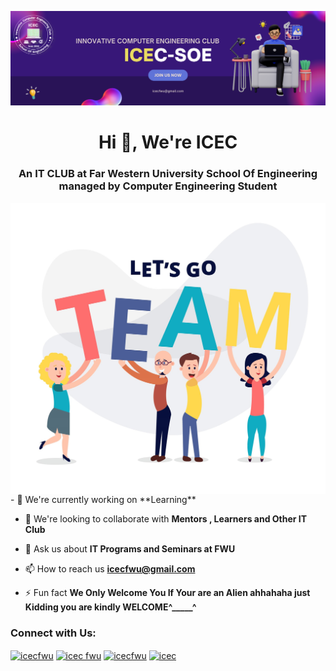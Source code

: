 ![Banner](<https://github.com/iCEC-FWU/iCEC-FWU/blob/main/Blue%20Gradient%20Technology%20Linkedin%20Banner%20(1).png>)
<h1 align="center">Hi 👋, We're ICEC</h1>
<h3 align="center">An IT CLUB at Far Western University School Of Engineering managed by Computer Engineering Student</h3>
<img align="right" alt="data" width= "600" src="https://github.com/iCEC-FWU/iCEC-FWU/blob/main/team.jpg">
- 🔭 We're currently working on **Learning**

- 👯 We're looking to collaborate with **Mentors , Learners and Other IT Club**

- 💬 Ask us about **IT Programs and Seminars at FWU**

- 📫 How to reach us **icecfwu@gmail.com**

- ⚡ Fun fact **We Only Welcome You If Your are an Alien ahhahaha just Kidding you are kindly WELCOME^_____^**

<h3 align="left">Connect with Us:</h3>
<p align="left">
<a href="https://twitter.com/icecfwu" target="blank"><img align="center" src="https://raw.githubusercontent.com/rahuldkjain/github-profile-readme-generator/master/src/images/icons/Social/twitter.svg" alt="icecfwu" height="30" width="40" /></a>
<a href="https://linkedin.com/in/icec fwu" target="blank"><img align="center" src="https://raw.githubusercontent.com/rahuldkjain/github-profile-readme-generator/master/src/images/icons/Social/linked-in-alt.svg" alt="icec fwu" height="30" width="40" /></a>
<a href="https://fb.com/icecfwu" target="blank"><img align="center" src="https://raw.githubusercontent.com/rahuldkjain/github-profile-readme-generator/master/src/images/icons/Social/facebook.svg" alt="icecfwu" height="30" width="40" /></a>
<a href="https://instagram.com/icec" target="blank"><img align="center" src="https://raw.githubusercontent.com/rahuldkjain/github-profile-readme-generator/master/src/images/icons/Social/instagram.svg" alt="icec" height="30" width="40" /></a>
</p>
